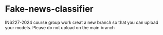# Fake-news-classifier
IN6227-2024 course group work 
creat a new branch so that you can upload your models. Please do not upload on the main branch
